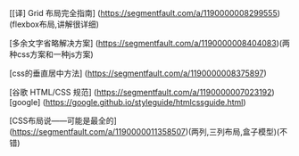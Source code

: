 

[[译] Grid 布局完全指南]
(https://segmentfault.com/a/1190000008299555)(flexbox布局,讲解很详细)

[多余文字省略解决方案]
(https://segmentfault.com/a/1190000008404083)(两种css方案和一种js方案)

[css的垂直居中方法]
(https://segmentfault.com/a/1190000008375897)

[谷歌 HTML/CSS 规范]
(https://segmentfault.com/a/1190000007023192)
[google]
(https://google.github.io/styleguide/htmlcssguide.html)

[CSS布局说——可能是最全的]
(https://segmentfault.com/a/1190000011358507)(两列,三列布局,盒子模型)(不错)
